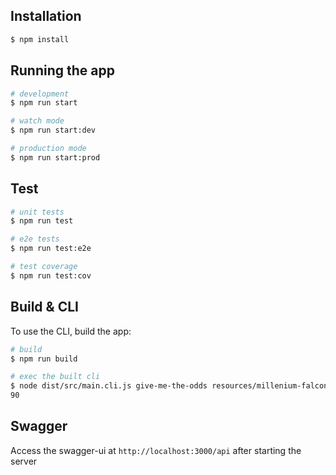 
## Installation

```bash
$ npm install
```

## Running the app

```bash
# development
$ npm run start

# watch mode
$ npm run start:dev

# production mode
$ npm run start:prod
```

## Test

```bash
# unit tests
$ npm run test

# e2e tests
$ npm run test:e2e

# test coverage
$ npm run test:cov
```

## Build & CLI
To use the CLI, build the app:
```bash
# build
$ npm run build

# exec the built cli
$ node dist/src/main.cli.js give-me-the-odds resources/millenium-falcon.js ../examples/example3/empire.json
90
```

## Swagger
Access the swagger-ui at ```http://localhost:3000/api``` after starting the server